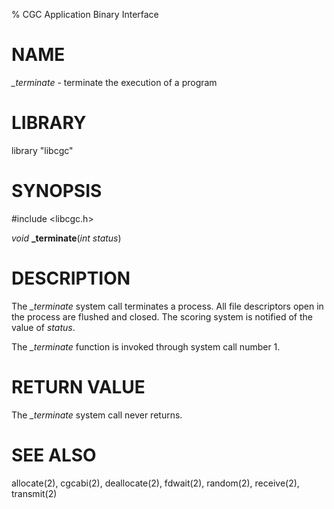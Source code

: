% CGC Application Binary Interface

# NAME
*_terminate* - terminate the execution of a program

# LIBRARY
library "libcgc"

# SYNOPSIS
\#include \<libcgc.h\>

_void_ **_terminate**(_int status_)

# DESCRIPTION
The *_terminate* system call terminates a process.  All file descriptors
open in the process are flushed and closed. The scoring system is notified
of the value of *status*.

The *_terminate* function is invoked through system call number 1.

# RETURN VALUE
The *_terminate* system call never returns.

# SEE ALSO
allocate(2),
cgcabi(2),
deallocate(2),
fdwait(2),
random(2),
receive(2),
transmit(2)
